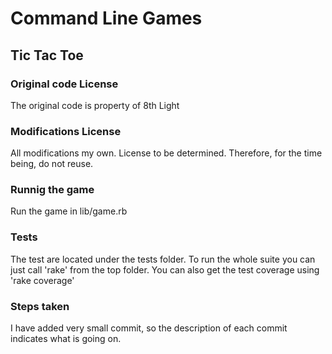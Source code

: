 # Command Line Games
## Tic Tac Toe

### Original code License

The original code is property of 8th Light

### Modifications License

All modifications my own. License to be determined. Therefore, for the time being, do not reuse.

### Runnig the game

Run the game in lib/game.rb

### Tests

The test are located under the tests folder. To run the whole suite you can just call 'rake' from the top folder. You can also get the test coverage using 'rake coverage'

### Steps taken

I have added very small commit, so the description of each commit indicates what is going on.
